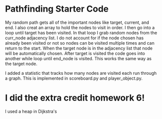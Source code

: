 # Pathfinding Starter Code
My random path gets all of the important nodes like target, current, and end. I also creat an array to hold the nodes to visit in order. I then go into a loop until target has been visited. In that loop I grab random nodes from the curr_node adjacency list. I do not account for if the node chosen has already been visited or not so nodes can be visited multiple times and can return to the start. When the target node is in the adjacency list that node will be automatically chosen. After target is visited the code goes into another while loop until end_node is visited. This works the same way as the target node. 

I added a statistic that tracks how many nodes are visited each run through a graph. This is implemented in scoreboard.py and player_object.py. 

# I did the extra credit homework 6!
I used a heap in Dijkstra's
